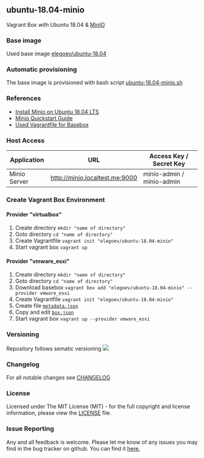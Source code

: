 ## ubuntu-18.04-minio
Vagrant Box with Ubuntu 18.04 & [MinIO](https://min.io/)

### Base image
Used base image [elegoev/ubuntu-18.04](https://app.vagrantup.com/elegoev/boxes/ubuntu-18.04)

### Automatic provisioning
The base image is provisioned with bash script [ubuntu-18.04-minio.sh](https://github.com/elegoev/vagrant-ubuntu/blob/master/vagrant-ubuntu1804-minio/provisioning/ubuntu-18.04-minio.sh)

### References
- [Install Minio on Ubuntu 18.04 LTS](https://linuxhint.com/install_minio_ubuntu_1804)
- [Minio Quickstart Guide](https://docs.min.io/docs/minio-quickstart-guide)
- [Used Vagrantfile for Basebox](https://github.com/elegoev/vagrant-ubuntu-18.04/blob/master/jenkins/vagrant/esxi/_Vagrantfile)

### Host Access
| Application          | URL                            | Access Key / Secret Key        |
|----------------------|--------------------------------|--------------------------------|
| Minio Server         | http://minio.localtest.me:9000 | minio-admin / minio-admin      |

###  Create Vagrant Box Environment
#### Provider "virtualbox"
1. Create directory `mkdir "name of directory"`
1. Goto directory `cd "name of directory"`
1. Create Vagrantfile `vagrant init "elegoev/ubuntu-18.04-minio"`
1. Start vagrant box `vagrant up`

#### Provider "vmware_esxi"
1. Create directory `mkdir "name of directory"`
1. Goto directory `cd "name of directory"`
1. Download basebox `vagrant box add "elegoev/ubuntu-18.04-minio" --provider vmware_esxi`
1. Create Vagrantfile `vagrant init "elegoev/ubuntu-18.04-minio"`
1. Create file [`metadata.json`](https://github.com/elegoev/vagrant-ubuntu-18.04/blob/master/jenkins/vagrant/metadata.json.tpl)
1. Copy and edit [`box.json`](https://github.com/elegoev/vagrant-ubuntu-18.04/blob/master/jenkins/vagrant/box.json.tpl)
1. Start vagrant box `vagrant up --provider vmware_esxi`

### Versioning
Repository follows sematic versioning  [![](https://img.shields.io/badge/semver-2.0.0-green.svg)](http://semver.org)

### Changelog
For all notable changes see [CHANGELOG](https://github.com/elegoev/basebox-ubuntu-18.04-minio/blob/master/CHANGELOG.md)

### License
Licensed under The MIT License (MIT) - for the full copyright and license information, please view the [LICENSE](https://github.com/elegoev/basebox-ubuntu-18.04-minio/blob/master/LICENSE) file.

### Issue Reporting
Any and all feedback is welcome.  Please let me know of any issues you may find in the bug tracker on github. You can find it [here. ](https://github.com/elegoev/basebox-ubuntu-18.04-minio/issues)
